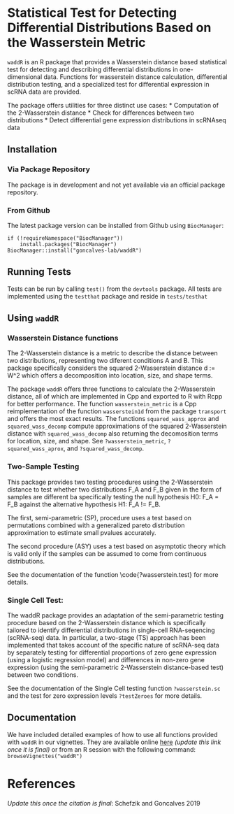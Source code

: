 # Statistical Test for Detecting Differential Distributions Based on the Wasserstein Metric

`waddR` is an R package that provides a Wasserstein distance based statistical
test for detecting and describing differential distributions in one-dimensional
data.
Functions for wasserstein distance calculation, differential distribution
testing, and a specialized test for differential expression in scRNA data are
provided.

The package offers utilities for three distinct use cases:
    * Computation of the 2-Wasserstein distance 
    * Check for differences between two distributions
    * Detect differential gene expression distributions in scRNAseq data

## Installation

### Via Package Repository

The package is in development and not yet available via an official package
repository.

### From Github

The latest package version can be installed from Github using `BiocManager`:

```
if (!requireNamespace("BiocManager"))
    install.packages("BiocManager")
BiocManager::install("goncalves-lab/waddR")
```

## Running Tests

Tests can be run by calling `test()` from the `devtools` package.
All tests are implemented using the `testthat` package and reside in `tests/testhat`



## Using `waddR`

### Wasserstein Distance functions

The 2-Wasserstein distance is a metric to describe the distance between two
distributions, representing two diferent conditions A and B. This package
specifically considers the squared 2-Wasserstein distance d := W^2 which
offers a decomposition into location, size, and shape terms.

The package `waddR` offers three functions to calculate the 2-Wasserstein
distance, all of which are implemented in Cpp and exported to R with Rcpp for
better performance.
The function `wasserstein_metric` is a Cpp reimplementation of the
function `wasserstein1d` from the package `transport` and offers the most exact
results.
The functions `squared_wass_approx` and `squared_wass_decomp` compute
approximations of the squared 2-Wasserstein distance with `squared_wass_decomp`
also returning the decomosition terms for location, size, and shape. 
See `?wasserstein_metric`, `?squared_wass_aprox`, and `?squared_wass_decomp`.

### Two-Sample Testing

This package provides two testing procedures using the 2-Wasserstein distance
to test whether two distributions F_A and F_B given in the form of samples are
different ba specifically testing the null hypothesis H0: F_A = F_B against the
alternative hypothesis H1: F_A != F_B.

The first, semi-parametric (SP), procedure uses a test based on permutations
combined with a generalized pareto distribution approximation to estimate small
pvalues accurately.

The second procedure (ASY) uses a test based on asymptotic theory which is
valid only if the samples can be assumed to come from continuous
distributions.

See the documentation of the function \code{?wasserstein.test} for more
details.

### Single Cell Test:

The waddR package provides an adaptation of the
semi-parametric testing procedure based on the 2-Wasserstein distance
which is specifically tailored to identify differential distributions in
single-cell RNA-seqencing (scRNA-seq) data. In particular, a two-stage
(TS) approach has been implemented that takes account of the specific
nature of scRNA-seq data by separately testing for differential
proportions of zero gene expression (using a logistic regression model)
and differences in non-zero gene expression (using the semi-parametric
2-Wasserstein distance-based test) between two conditions.

See the documentation of the Single Cell testing function `?wasserstein.sc`
and the test for zero expression levels `?testZeroes` for more details.

## Documentation

We have included detailed examples of how to use all functions provided with
`waddR` in our vignettes.
They are available online [here](https://github.com/goncalves-lab/waddR) 
*(update this link once it is final)* or from an R session with the
following command: 
`browseVignettes("waddR")`

# References

*Update this once the citation is final*: Schefzik and Goncalves 2019

